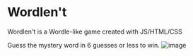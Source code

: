 # Wordlen't
Wordlen't is a Wordle-like game created with JS/HTML/CSS

Guess the mystery word in 6 guesses or less to win.
![image](https://github.com/mtnleo/wordlent/assets/118694913/973bc81b-069d-41e3-bd66-c9515c48e6ba)

